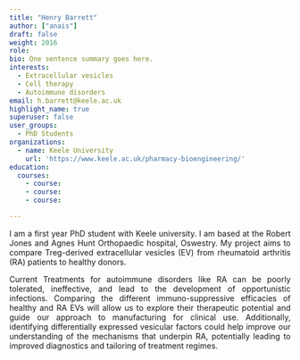 ```yaml
---
title: "Henry Barrett"
author: ["anais"]
draft: false
weight: 2016
role:
bio: One sentence summary goes here.
interests:
  - Extracellular vesicles
  - Cell therapy
  - Autoimmune disorders
email: h.barrett@keele.ac.uk
highlight_name: true
superuser: false
user_groups:
  - PhD Students
organizations:
  - name: Keele University
    url: 'https://www.keele.ac.uk/pharmacy-bioengineering/'
education:
  courses:
    - course: 
    - course: 
    - course: 

---
```

<style>
body {
text-align: justify}
</style>

I am a first year PhD student with Keele university. I am based at the Robert Jones and Agnes
Hunt Orthopaedic hospital, Oswestry. My project aims to compare Treg-derived extracellular
vesicles (EV) from rheumatoid arthritis (RA) patients to healthy donors.

Current Treatments for autoimmune disorders like RA can be poorly tolerated, ineffective, and
lead to the development of opportunistic infections. Comparing the different immuno-suppressive
efficacies of healthy and RA EVs will allow us to explore their therapeutic potential and guide
our approach to manufacturing for clinical use. Additionally, identifying differentially
expressed vesicular factors could help improve our understanding of the mechanisms that underpin
RA, potentially leading to improved diagnostics and tailoring of treatment regimes.
